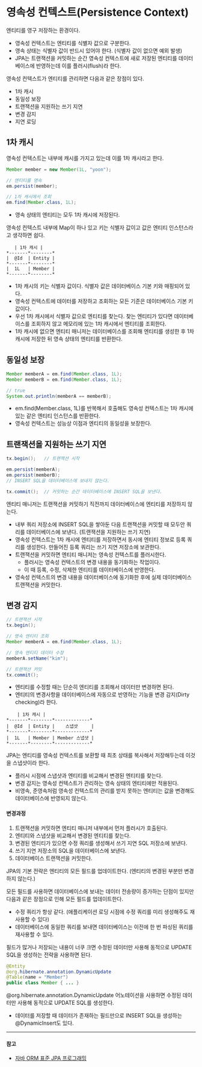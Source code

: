 # 영속성 컨텍스트(Persistence Context)

엔티티를 영구 저장하는 환경이다.

- 영속성 컨텍스트는 엔티티를 식별자 값으로 구분한다.
- 영속 상태는 식별자 값이 반드시 있어야 한다. (식별자 값이 없으면 예외 발생)
- JPA는 트랜잭션을 커밋하는 순간 영속성 컨텍스트에 새로 저장된 엔티티를 데이터베이스에 반영하는데 이를 플러시(flush)라 한다.

영속성 컨텍스트가 엔티티를 관리하면 다음과 같은 장점이 있다.

- 1차 캐시
- 동일성 보장
- 트랜잭션을 지원하는 쓰기 지연
- 변경 감지
- 지연 로딩

## 1차 캐시

영속성 컨텍스트는 내부에 캐시를 가지고 있는데 이를 1차 캐시라고 한다.

```java
Member member = new Member(1L, "yoon");

// 엔티티를 영속
em.persist(member);

// 1차 캐시에서 조회
em.find(Member.class, 1L);
```

- 영속 상태의 엔티티는 모두 1차 캐시에 저장된다.

영속성 컨텍스트 내부에 Map이 하나 있고 키는 식별자 값이고 값은 엔티티 인스턴스라고 생각하면 쉽다.

```text
   | 1차 캐시 |
*-------*--------*
|  @Id  | Entity |
*-------*--------*
|  1L   | Member |
*-------*--------*
```

- 1차 캐시의 키는 식별자 값이다. 식별자 값은 데이터베이스 기본 키와 매핑되어 있다.
- 영속성 컨텍스트에 데이터를 저장하고 조회하는 모든 기준은 데이터베이스 기본 키 값이다.
- 우선 1차 캐시에서 식별자 값으로 엔티티를 찾는다. 찾는 엔티티가 있다면 데이터베이스를 조회하지 않고 메모리에 있는 1차 캐시에서 엔티티를 조회한다.
- 1차 캐시에 없으면 엔티티 매니저는 데이터베이스를 조회해 엔티티를 생성한 후 1차 캐시에 저장한 뒤 영속 상태의 엔티티를 반환한다.

## 동일성 보장

```java
Member memberA = em.find(Member.class, 1L);
Member memberB = em.find(Member.class, 1L);

// true
System.out.println(memberA == memberB);
```

- em.find(Member.class, 1L)를 반복해서 호출해도 영속성 컨텍스트는 1차 캐시에 있는 같은 엔티티 인스턴스를 반환한다.
- 영속성 컨텍스트는 성능상 이점과 엔티티의 동일성을 보장한다.

## 트랜잭션을 지원하는 쓰기 지연

```java
tx.begin();   // 트랜잭션 시작

em.persist(memberA);
em.persist(memberB);
// INSERT SQL을 데이터베이스에 보내지 않는다.

tx.commit();  // 커밋하는 순간 데이터베이스에 INSERT SQL을 보낸다.
```

엔티티 매니저는 트랜잭션을 커밋하기 직전까지 데이터베이스에 엔티티를 저장하지 않는다.

- 내부 쿼리 저장소에 INSERT SQL을 쌓아둔 다음 트랜잭션을 커밋할 때 모두안 쿼리를 데이터베이스에 보낸다. (트랜잭션을 지원하는 쓰기 지연)
- 영속성 컨텍스트는 1차 캐시에 엔티티를 저장하면서 동시에 엔티티 정보로 등록 쿼리를 생성한다. 만들어진 등록 쿼리는 쓰기 지연 저장소에 보관한다.
- 트랜잭션을 커밋하면 엔티티 매니저는 영속성 컨텍스트를 플러시한다.
  - 플러시는 영속성 컨텍스트의 변경 내용을 동기화하는 작업이다. 
  - 이 때 등록, 수정, 삭제한 엔티티를 데이터베이스에 반영한다.
- 영속성 컨텍스트의 변경 내용을 데이터베이스에 동기화한 후에 실제 데이터베이스 트랜잭션을 커밋한다.

## 변경 감지

```java
// 트랜잭션 시작
tx.begin();

// 영속 엔티티 조회
Member memberA = em.find(Member.class, 1L);

// 영속 엔티티 데이터 수정
memberA.setName("kim");

// 트랜잭션 커밋
tx.commit();
```

- 엔티티를 수정할 때는 단순히 엔티티를 조회해서 데이터만 변경하면 된다.
- 엔티티의 변경사항을 데이터베이스에 자동으로 반영하는 기능을 변경 감지(Dirty checking)라 한다.

```text
    | 1차 캐시 |
*-------*--------*-------------*
|  @Id  | Entity |    스냅샷     |
*-------*--------*-------------*
|  1L   | Member | Member 스냅샷 |
*-------*--------*-------------*
```

JPA는 엔티티를 영속성 컨텍스트를 보환할 때 최초 상태를 복사해서 저장해두는데 이것을 스냅샷이라 한다.

- 플러시 시점에 스냅샷과 엔티티를 비교해서 변경된 엔티티를 찾는다.
- 변경 감지는 영속성 컨텍스트가 관리하는 영속 상태의 엔티티에만 적용된다.
- 비영속, 준영속처럼 영속성 컨텍스트의 관리를 받지 못하는 엔티티는 값을 변경해도 데이터베이스에 반영되지 않는다.

#### 변경과정

1. 트랜잭션을 커밋하면 엔티티 매니저 내부에서 먼저 플러시가 호출된다.
2. 엔티티와 스냅샷을 비교해서 변경된 엔티티를 찾는다.
3. 변경된 엔티티가 있으면 수정 쿼리를 생성해서 쓰기 지연 SQL 저장소에 보낸다.
4. 쓰기 지연 저장소의 SQL을 데이터베이스에 보낸다.
5. 데이터베이스 트랜잭션을 커밋한다.

JPA의 기본 전략은 엔티티의 모든 필드를 업데이트한다. (엔티티의 변경된 부분만 변경하지 않는다.)

모든 필드를 사용하면 데이터베이스에 보내는 데이터 전송량이 증가하는 단점이 있지만 다음과 같은 장점으로 인해 모든 필드를 업데이트한다.

- 수정 쿼리가 항상 같다. (애플리케이션 로딩 시점에 수정 쿼리를 미리 생성해주도 재사용할 수 있다)
- 데이터베이스에 동일한 쿼리를 보내면 데이터베이스는 이전에 한 번 파싱된 쿼리를 재사용할 수 있다.

필드가 많거나 저장되는 내용이 너쿠 크면 수정된 데이터만 사용해 동적으로 UPDATE SQL을 생성하는 전략을 사용하면 된다.

```java
@Entity
@org.hibernate.annotation.DynamicUpdate
@Table(name = "Member")
public class Member { ... }
```

@org.hibernate.annotation.DynamicUpdate 어노테이션을 사용하면 수정된 데이터만 사용해 동적으로 UPDATE SQL를 생성한다.

- 데이터를 저장할 때 데이터가 존재하는 필드만으로 INSERT SQL을 생성하는 @DynamicInsert도 있다.

---

#### 참고

- [자바 ORM 표준 JPA 프로그래밍](http://www.yes24.com/Product/goods/19040233)